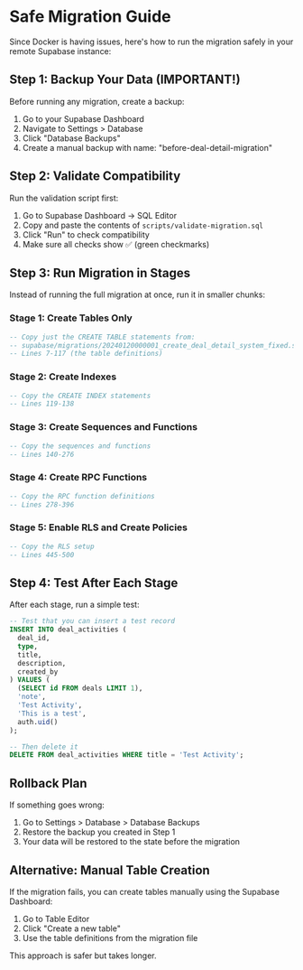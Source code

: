 # Safe Migration Guide

Since Docker is having issues, here's how to run the migration safely in your remote Supabase instance:

## Step 1: Backup Your Data (IMPORTANT!)

Before running any migration, create a backup:

1. Go to your Supabase Dashboard
2. Navigate to Settings > Database
3. Click "Database Backups" 
4. Create a manual backup with name: "before-deal-detail-migration"

## Step 2: Validate Compatibility

Run the validation script first:

1. Go to Supabase Dashboard → SQL Editor
2. Copy and paste the contents of `scripts/validate-migration.sql`
3. Click "Run" to check compatibility
4. Make sure all checks show ✅ (green checkmarks)

## Step 3: Run Migration in Stages

Instead of running the full migration at once, run it in smaller chunks:

### Stage 1: Create Tables Only
```sql
-- Copy just the CREATE TABLE statements from:
-- supabase/migrations/20240120000001_create_deal_detail_system_fixed.sql
-- Lines 7-117 (the table definitions)
```

### Stage 2: Create Indexes
```sql
-- Copy the CREATE INDEX statements
-- Lines 119-138
```

### Stage 3: Create Sequences and Functions
```sql
-- Copy the sequences and functions
-- Lines 140-276
```

### Stage 4: Create RPC Functions
```sql
-- Copy the RPC function definitions
-- Lines 278-396
```

### Stage 5: Enable RLS and Create Policies
```sql
-- Copy the RLS setup
-- Lines 445-500
```

## Step 4: Test After Each Stage

After each stage, run a simple test:

```sql
-- Test that you can insert a test record
INSERT INTO deal_activities (
  deal_id, 
  type, 
  title, 
  description, 
  created_by
) VALUES (
  (SELECT id FROM deals LIMIT 1),
  'note',
  'Test Activity',
  'This is a test',
  auth.uid()
);

-- Then delete it
DELETE FROM deal_activities WHERE title = 'Test Activity';
```

## Rollback Plan

If something goes wrong:

1. Go to Settings > Database > Database Backups
2. Restore the backup you created in Step 1
3. Your data will be restored to the state before the migration

## Alternative: Manual Table Creation

If the migration fails, you can create tables manually using the Supabase Dashboard:

1. Go to Table Editor
2. Click "Create a new table"
3. Use the table definitions from the migration file

This approach is safer but takes longer.

